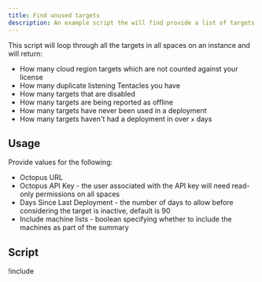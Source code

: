 ```yaml
---
title: Find unused targets
description: An example script the will find provide a list of targets being unused that might cause your target count to be inflated.
---
```


This script will loop through all the targets in all spaces on an instance and will return:

- How many cloud region targets which are not counted against your license
- How many duplicate listening Tentacles you have
- How many targets that are disabled
- How many targets are being reported as offline
- How many targets have never been used in a deployment
- How many targets haven't had a deployment in over `x` days

## Usage

Provide values for the following:
- Octopus URL
- Octopus API Key - the user associated with the API key will need read-only permissions on all spaces
- Days Since Last Deployment - the number of days to allow before considering the target is inactive, default is 90
- Include machine lists - boolean specifying whether to include the machines as part of the summary

## Script

!include <find-unused-targets>